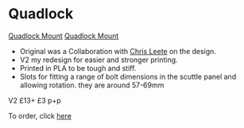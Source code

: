 # Quadlock

[Quadlock Mount](/img/v2-front.jpeg)
[Quadlock Mount](/img/v2-back.jpeg)

* Original was a Collaboration with [Chris Leete](https://www.instagram.com/chrisl3ete/) on the design.
* V2 my redesign for easier and stronger printing.
* Printed in PLA to be tough and stiff.
* Slots for fitting a range of bolt dimensions in the scuttle panel and allowing rotation. they are around 57-69mm 

V2 
£13+ £3 p+p

To order, click [here](https://forms.gle/WPmsiwcxM3baA25NA)
